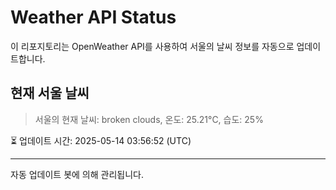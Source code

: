 
# Weather API Status

이 리포지토리는 OpenWeather API를 사용하여 서울의 날씨 정보를 자동으로 업데이트합니다.

## 현재 서울 날씨
> 서울의 현재 날씨: broken clouds, 온도: 25.21°C, 습도: 25%

⏳ 업데이트 시간: 2025-05-14 03:56:52 (UTC)

---
자동 업데이트 봇에 의해 관리됩니다.
